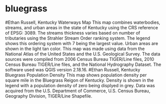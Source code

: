# bluegrass
#Ethan Russell, Kentucky Waterways Map
This map combines waterbodies, streams, and urban areas in the state of Kentucky using the CRS reference of EPSG: 3089. The streams thickness varies based on number of tributaries using the Strahler Stream Order ranking system. The legend shows this ordering system with 7 being the largest value. Urban areas are shown in the light tan color. This map was made using data from the National Atlas of the United States and the U.S. Geological Survey. The data sources were compiled from 2006 Census Bureau TIGER/Line files, 2010 Census Bureau TIGER/Line files, and the National Hydrography Dataset. The software used was QGIS version 2.18.16.
#Ethan Russell, Kentucky Bluegrass Population Density
This map shows population density per square mile in the Bluegrass Reigon of Kentucky. Density is shown in the legend with a population density of zero being displyed in grey. Data was acquired from the U.S. Department of Commerce, U.S. Census Bureau, Geography Division, TIGER/Line Shapefile.
